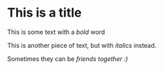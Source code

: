 # This is a title

This is some text with a *bold* word

This is another piece of text, but with _italics_ instead.

Sometimes they can be _friends_ *together* _*:)*_

